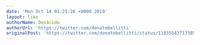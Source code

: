 ```yaml
---
date: 'Mon Oct 14 01:25:26 +0000 2019'
layout: like
authorName: Donácido
authorUrl: 'https://twitter.com/donatobellitti'
originalPost: 'https://twitter.com/donatobellitti/status/1183554371738591234'
---
```

